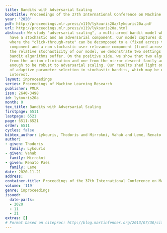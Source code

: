```yaml
---
title: Bandits with Adversarial Scaling
booktitle: Proceedings of the 37th International Conference on Machine Learning
year: '2020'
pdf: http://proceedings.mlr.press/v119/lykouris20a/lykouris20a.pdf
url: http://proceedings.mlr.press/v119/lykouris20a.html
abstract: We study "adversarial scaling", a multi-armed bandit model where rewards
  have a stochastic and an adversarial component. Our model captures display advertising
  where the "click-through-rate" can be decomposed to a (fixed across time) arm-quality
  component and a non-stochastic user-relevance component (fixed across arms). Despite
  the relative stochasticity of our model, we demonstrate two settings where most
  bandit algorithms suffer. On the positive side, we show that two algorithms, one
  from the action elimination and one from the mirror descent family are adaptive
  enough to be robust to adversarial scaling. Our results shed light on the robustness
  of adaptive parameter selection in stochastic bandits, which may be of independent
  interest.
layout: inproceedings
series: Proceedings of Machine Learning Research
publisher: PMLR
issn: 2640-3498
id: lykouris20a
month: 0
tex_title: Bandits with Adversarial Scaling
firstpage: 6511
lastpage: 6521
page: 6511-6521
order: 6511
cycles: false
bibtex_author: Lykouris, Thodoris and Mirrokni, Vahab and Leme, Renato Paes
author:
- given: Thodoris
  family: Lykouris
- given: Vahab
  family: Mirrokni
- given: Renato Paes
  family: Leme
date: 2020-11-21
address: 
container-title: Proceedings of the 37th International Conference on Machine Learning
volume: '119'
genre: inproceedings
issued:
  date-parts:
  - 2020
  - 11
  - 21
extras: []
# Format based on citeproc: http://blog.martinfenner.org/2013/07/30/citeproc-yaml-for-bibliographies/
---
```

